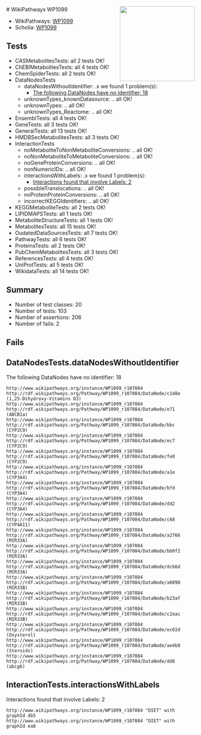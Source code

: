 <img style="float: right; width: 200px" src="https://upload.wikimedia.org/wikipedia/commons/thumb/8/83/Wplogo_with_text_500.png/640px-Wplogo_with_text_500.png" />
# WikiPathways WP1099

* WikiPathways: [WP1099](https://new.wikipathways.org/pathways/WP1099)
* Scholia: [WP1099](https://scholia.toolforge.org/wikipathways/WP1099)
## Tests
* CASMetabolitesTests: all 2 tests OK!
* ChEBIMetabolitesTests: all 4 tests OK!
* ChemSpiderTests: all 2 tests OK!
* DataNodesTests
    * dataNodesWithoutIdentifier: .x we found 1 problem(s):
        * [The following DataNodes have no identifier: 18](#8792c498)
    * unknownTypes_knownDatasource: .. all OK!
    * unknownTypes: .. all OK!
    * unknownTypes_Reactome: .. all OK!
* EnsemblTests: all 4 tests OK!
* GeneTests: all 3 tests OK!
* GeneralTests: all 13 tests OK!
* HMDBSecMetabolitesTests: all 3 tests OK!
* InteractionTests
    * noMetaboliteToNonMetaboliteConversions: .. all OK!
    * noNonMetaboliteToMetaboliteConversions: .. all OK!
    * noGeneProteinConversions: .. all OK!
    * nonNumericIDs: .. all OK!
    * interactionsWithLabels: .x we found 1 problem(s):
        * [Interactions found that involve Labels: 2](#630d2679)
    * possibleTranslocations: .. all OK!
    * noProteinProteinConversions: .. all OK!
    * incorrectKEGGIdentifiers: .. all OK!
* KEGGMetaboliteTests: all 2 tests OK!
* LIPIDMAPSTests: all 1 tests OK!
* MetaboliteStructureTests: all 1 tests OK!
* MetabolitesTests: all 15 tests OK!
* OudatedDataSourcesTests: all 7 tests OK!
* PathwayTests: all 6 tests OK!
* ProteinsTests: all 2 tests OK!
* PubChemMetabolitesTests: all 3 tests OK!
* ReferencesTests: all 4 tests OK!
* UniProtTests: all 5 tests OK!
* WikidataTests: all 14 tests OK!


## Summary

* Number of test classes: 20
* Number of tests: 103
* Number of assertions: 206
* Number of fails: 2

## Fails

<a name="8792c498" />

## DataNodesTests.dataNodesWithoutIdentifier

The following DataNodes have no identifier: 18
```
http://www.wikipathways.org/instance/WP1099_r107084 http://rdf.wikipathways.org/Pathway/WP1099_r107084/DataNode/c148e (1,25-Dihydroxy-Vitamins D3)
http://www.wikipathways.org/instance/WP1099_r107084 http://rdf.wikipathways.org/Pathway/WP1099_r107084/DataNode/e71 (ABCB1a)
http://www.wikipathways.org/instance/WP1099_r107084 http://rdf.wikipathways.org/Pathway/WP1099_r107084/DataNode/bbc (CYP2C9)
http://www.wikipathways.org/instance/WP1099_r107084 http://rdf.wikipathways.org/Pathway/WP1099_r107084/DataNode/ec7 (CYP2C9)
http://www.wikipathways.org/instance/WP1099_r107084 http://rdf.wikipathways.org/Pathway/WP1099_r107084/DataNode/fe0 (CYP2C9)
http://www.wikipathways.org/instance/WP1099_r107084 http://rdf.wikipathways.org/Pathway/WP1099_r107084/DataNode/a1e (CYP3A4)
http://www.wikipathways.org/instance/WP1099_r107084 http://rdf.wikipathways.org/Pathway/WP1099_r107084/DataNode/bfd (CYP3A4)
http://www.wikipathways.org/instance/WP1099_r107084 http://rdf.wikipathways.org/Pathway/WP1099_r107084/DataNode/dd2 (CYP3A4)
http://www.wikipathways.org/instance/WP1099_r107084 http://rdf.wikipathways.org/Pathway/WP1099_r107084/DataNode/c68 (CYP4A11)
http://www.wikipathways.org/instance/WP1099_r107084 http://rdf.wikipathways.org/Pathway/WP1099_r107084/DataNode/a2766 (MIR33A)
http://www.wikipathways.org/instance/WP1099_r107084 http://rdf.wikipathways.org/Pathway/WP1099_r107084/DataNode/bb0f2 (MIR33A)
http://www.wikipathways.org/instance/WP1099_r107084 http://rdf.wikipathways.org/Pathway/WP1099_r107084/DataNode/dcb6d (MIR33A)
http://www.wikipathways.org/instance/WP1099_r107084 http://rdf.wikipathways.org/Pathway/WP1099_r107084/DataNode/a6898 (MIR33B)
http://www.wikipathways.org/instance/WP1099_r107084 http://rdf.wikipathways.org/Pathway/WP1099_r107084/DataNode/b23af (MIR33B)
http://www.wikipathways.org/instance/WP1099_r107084 http://rdf.wikipathways.org/Pathway/WP1099_r107084/DataNode/c2aac (MIR33B)
http://www.wikipathways.org/instance/WP1099_r107084 http://rdf.wikipathways.org/Pathway/WP1099_r107084/DataNode/ec02d (Oxysterol)
http://www.wikipathways.org/instance/WP1099_r107084 http://rdf.wikipathways.org/Pathway/WP1099_r107084/DataNode/ae4b8 (Steroids)
http://www.wikipathways.org/instance/WP1099_r107084 http://rdf.wikipathways.org/Pathway/WP1099_r107084/DataNode/dd8 (abcg6)
```

<a name="630d2679" />

## InteractionTests.interactionsWithLabels

Interactions found that involve Labels: 2
```
http://www.wikipathways.org/instance/WP1099_r107084 "DIET" with graphId db5
http://www.wikipathways.org/instance/WP1099_r107084 "DIET" with graphId ea8
```

